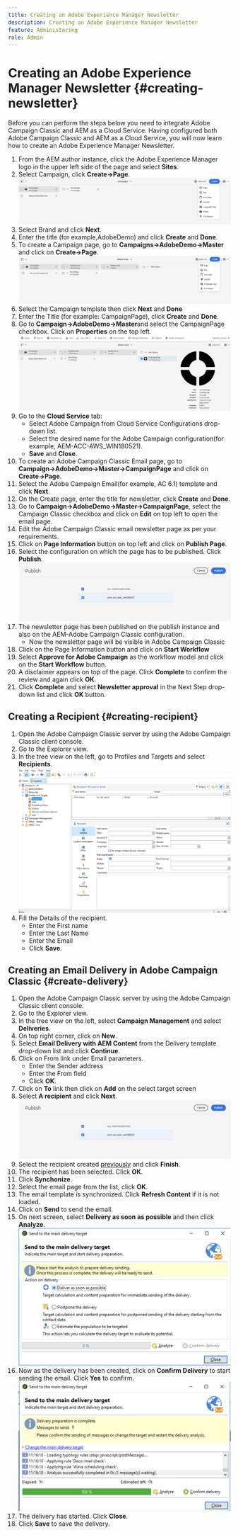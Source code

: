 ```yaml
---
title: Creating an Adobe Experience Manager Newsletter
description: Creating an Adobe Experience Manager Newsletter 
feature: Administering
role: Admin
---
```


# Creating an Adobe Experience Manager Newsletter {#creating-newsletter}

Before you can perform the steps below you need to integrate Adobe Campaign Classic and AEM as a Cloud Service.
Having configured both Adobe Campaign Classic and AEM as a Cloud Service, you will now learn how to create an Adobe Experience Manager Newsletter.

1. From the AEM author instance, click the Adobe Experience Manager logo in the upper left side of the page and select **Sites**.
1. Select Campaign, click **Create→Page**.
![brand create](assets/create.png)
1. Select Brand and click **Next**.
1. Enter the title (for example,AdobeDemo) and click **Create** and **Done**.
1. To create a Campaign page, go to **Campaigns→AdobeDemo→Master** and click on **Create→Page**.
![campaign page](assets/campaignpage.png)
1. Select the Campaign template then click **Next** and **Done**
1. Enter the Title (for example: CampaignPage), click **Create** and **Done**.
1. Go to **Campaign→AdobeDemo→Master**and select the CampaignPage checkbox. Click on **Properties** on the top left.
![campaign properties](assets/propertiesedit.png)
1. Go to the **Cloud Service** tab:
    * Select Adobe Campaign from Cloud Service Configurations drop-down list.
    * Select the desired name for the Adobe Campaign configuration(for example, AEM-ACC-AWS_WIN180521).
    * **Save** and **Close**.
1. To create an Adobe Campaign Classic Email page, go to **Campaign→AdobeDemo→Master→CampaignPage** and click on **Create→Page**.
1. Select the Adobe Campaign Email(for example, AC 6.1) template and click **Next**.
1. On the Create page, enter the title for newsletter, click **Create** and **Done**.
1. Go to **Campaign→AdobeDemo→Master→CampaignPage**, select the Campaign Classic checkbox and click on **Edit** on top left to open the email page.
1. Edit the Adobe Campaign Classic email newsletter page as per your requirements.
1. Click on **Page Information** button on top left and click on **Publish Page**.
1. Select the configuration on which the page has to be published. Click **Publish**.
![publish page](assets/publish.png)
1. The newsletter page has been published on the publish instance and also on the AEM-Adobe Campaign Classic configuration.
    * Now the newsletter page will be visible in Adobe Campaign Classic
1. Click on the Page Information button and click on **Start Workflow**
1. Select **Approve for Adobe Campaign** as the workflow model and click on the **Start Workflow** button.
1. A disclaimer appears on top of the page. Click **Complete** to confirm the review and again click **OK**.
1. Click **Complete** and select **Newsletter approval** in the Next Step drop-down list and click **OK** button.

## Creating a Recipient {#creating-recipient}

1. Open the Adobe Campaign Classic server by using the Adobe Campaign Classic client console.
1. Go to the Explorer view.
1. In the tree view on the left, go to Profiles and Targets and select **Recipients**.
![recipients](assets/recipients.png)
1. Fill the Details of the recipient.
   * Enter the First name
   * Enter the Last Name
   * Enter the Email
   * Click **Save**.

## Creating an Email Delivery in Adobe Campaign Classic {#create-delivery}

1. Open the Adobe Campaign Classic server by using the Adobe Campaign Classic client console.
1. Go to the Explorer view.
1. In the tree view on the left, select **Campaign Management** and select **Deliveries**.
1. On top right corner, click on **New**.
1. Select **Email Delivery with AEM Content** from the Delivery template drop-down list and click **Continue**.
1. Click on From link under Email parameters.
    * Enter the Sender address
    * Enter the From field
    * Click **OK**.
1. Click on **To** link then click on **Add** on the select target screen
1. Select **A recipient** and click **Next**.
![target type](assets/publish.png)
1. Select the recipient created [previously](#creating-recipient) and click **Finish**.
1. The recipient has been selected. Click **OK**.
1. Click **Synchonize**.
1. Select the email page from the list, click **OK**.
1. The email template is synchronized.  Click **Refresh Content** if it is not loaded.
1. Click on **Send** to send the email.
1. On next screen, select **Delivery as soon as possible** and then click **Analyze**.
![delivery target](assets/deliverytarget.png)
1. Now as the delivery has been created, click on **Confirm Delivery** to start sending the email. Click **Yes** to confirm.
![confirm delivery](assets/confirmdelivery.png)
1. The delivery has started. Click **Close**.
1. Click **Save** to save the delivery.
